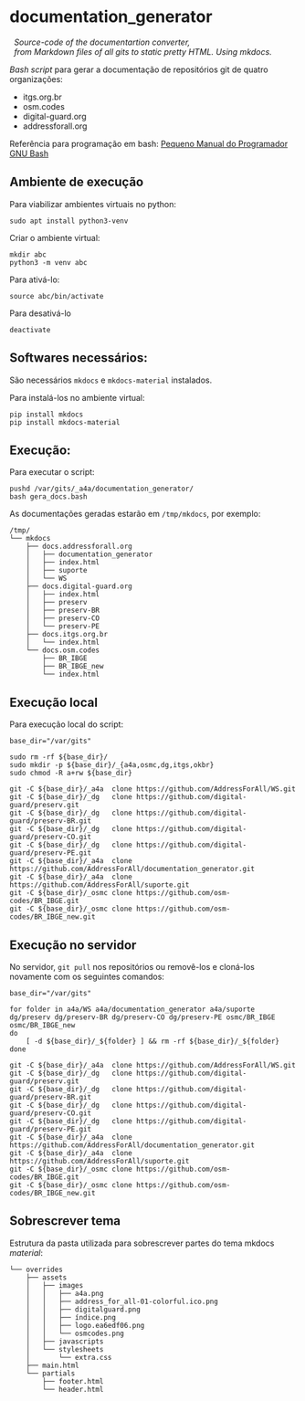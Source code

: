 # documentation_generator
&nbsp; *Source-code of the documentartion converter,<br/>&nbsp; from Markdown files of all gits to static pretty HTML. Using mkdocs.*

*Bash script* para gerar a documentação de repositórios git de quatro organizações:
* itgs.org.br
* osm.codes
* digital-guard.org
* addressforall.org

Referência para programação em bash: [Pequeno Manual do Programador GNU Bash](https://odysee.com/@debxp:9/pmpgb-ed1-free:f)


## Ambiente de execução

Para viabilizar ambientes virtuais no python:

`sudo apt install python3-venv`

Criar o ambiente virtual:

```
mkdir abc
python3 -m venv abc
```

Para ativá-lo:

`source abc/bin/activate`

Para desativá-lo

`deactivate`

## Softwares necessários:

São necessários `mkdocs` e `mkdocs-material` instalados.

Para instalá-los no ambiente virtual:

```
pip install mkdocs
pip install mkdocs-material
```

## Execução:

Para executar o script:

```
pushd /var/gits/_a4a/documentation_generator/
bash gera_docs.bash
```
As documentações geradas estarão em `/tmp/mkdocs`, por exemplo:

```
/tmp/
└── mkdocs
    ├── docs.addressforall.org
    │   ├── documentation_generator
    │   ├── index.html
    │   ├── suporte
    │   └── WS
    ├── docs.digital-guard.org
    │   ├── index.html
    │   ├── preserv
    │   ├── preserv-BR
    │   ├── preserv-CO
    │   └── preserv-PE
    ├── docs.itgs.org.br
    │   └── index.html
    └── docs.osm.codes
        ├── BR_IBGE
        ├── BR_IBGE_new
        └── index.html
```

## Execução local

Para execução local do script:

```
base_dir="/var/gits"

sudo rm -rf ${base_dir}/
sudo mkdir -p ${base_dir}/_{a4a,osmc,dg,itgs,okbr}
sudo chmod -R a+rw ${base_dir}

git -C ${base_dir}/_a4a  clone https://github.com/AddressForAll/WS.git
git -C ${base_dir}/_dg   clone https://github.com/digital-guard/preserv.git
git -C ${base_dir}/_dg   clone https://github.com/digital-guard/preserv-BR.git
git -C ${base_dir}/_dg   clone https://github.com/digital-guard/preserv-CO.git
git -C ${base_dir}/_dg   clone https://github.com/digital-guard/preserv-PE.git
git -C ${base_dir}/_a4a  clone https://github.com/AddressForAll/documentation_generator.git
git -C ${base_dir}/_a4a  clone https://github.com/AddressForAll/suporte.git
git -C ${base_dir}/_osmc clone https://github.com/osm-codes/BR_IBGE.git
git -C ${base_dir}/_osmc clone https://github.com/osm-codes/BR_IBGE_new.git
```

## Execução no servidor

No servidor, `git pull` nos repositórios ou removê-los e cloná-los novamente com os seguintes comandos:


```
base_dir="/var/gits"

for folder in a4a/WS a4a/documentation_generator a4a/suporte dg/preserv dg/preserv-BR dg/preserv-CO dg/preserv-PE osmc/BR_IBGE osmc/BR_IBGE_new
do
    [ -d ${base_dir}/_${folder} ] && rm -rf ${base_dir}/_${folder}
done

git -C ${base_dir}/_a4a  clone https://github.com/AddressForAll/WS.git
git -C ${base_dir}/_dg   clone https://github.com/digital-guard/preserv.git
git -C ${base_dir}/_dg   clone https://github.com/digital-guard/preserv-BR.git
git -C ${base_dir}/_dg   clone https://github.com/digital-guard/preserv-CO.git
git -C ${base_dir}/_dg   clone https://github.com/digital-guard/preserv-PE.git
git -C ${base_dir}/_a4a  clone https://github.com/AddressForAll/documentation_generator.git
git -C ${base_dir}/_a4a  clone https://github.com/AddressForAll/suporte.git
git -C ${base_dir}/_osmc clone https://github.com/osm-codes/BR_IBGE.git
git -C ${base_dir}/_osmc clone https://github.com/osm-codes/BR_IBGE_new.git
```


## Sobrescrever tema

Estrutura da pasta utilizada para sobrescrever partes do tema mkdocs _material_:

```
└── overrides
    ├── assets
    │   ├── images
    │   │   ├── a4a.png
    │   │   ├── address_for_all-01-colorful.ico.png
    │   │   ├── digitalguard.png
    │   │   ├── índice.png
    │   │   ├── logo.ea6edf06.png
    │   │   └── osmcodes.png
    │   ├── javascripts
    │   └── stylesheets
    │       └── extra.css
    ├── main.html
    └── partials
        ├── footer.html
        └── header.html
```
